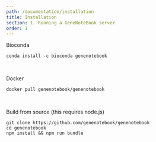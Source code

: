 ```yaml
---
path: /documentation/installation
title: Installation
section: 1. Running a GeneNoteBook server
order: 1
---
```


Bioconda
```
conda install -c bioconda genenotebook
```

<br/>

Docker

```
docker pull genenotebook/genenotebook
```

<br/>

Build from source (this requires node.js)
```
git clone https://github.com/genenotebook/genenotebook
cd genenotebook
npm install && npm run bundle
```
